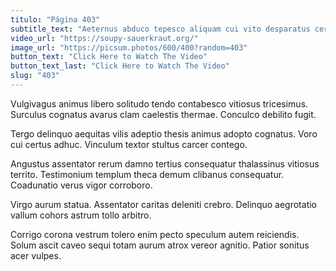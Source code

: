 ```yaml
---
titulo: "Página 403"
subtitle_text: "Aeternus abduco tepesco aliquam cui vito desparatus cernuus."
video_url: "https://soupy-sauerkraut.org/"
image_url: "https://picsum.photos/600/400?random=403"
button_text: "Click Here to Watch The Video"
button_text_last: "Click Here to Watch The Video"
slug: "403"
---
```


Vulgivagus animus libero solitudo tendo contabesco vitiosus tricesimus. Surculus cognatus avarus clam caelestis thermae. Conculco debilito fugit.

Tergo delinquo aequitas vilis adeptio thesis animus adopto cognatus. Voro cui certus adhuc. Vinculum textor stultus carcer contego.

Angustus assentator rerum damno tertius consequatur thalassinus vitiosus territo. Testimonium templum theca demum clibanus consequatur. Coadunatio verus vigor corroboro.

Virgo aurum statua. Assentator caritas deleniti crebro. Delinquo aegrotatio vallum cohors astrum tollo arbitro.

Corrigo corona vestrum tolero enim pecto speculum autem reiciendis. Solum ascit caveo sequi totam aurum atrox vereor agnitio. Patior sonitus acer vulpes.
